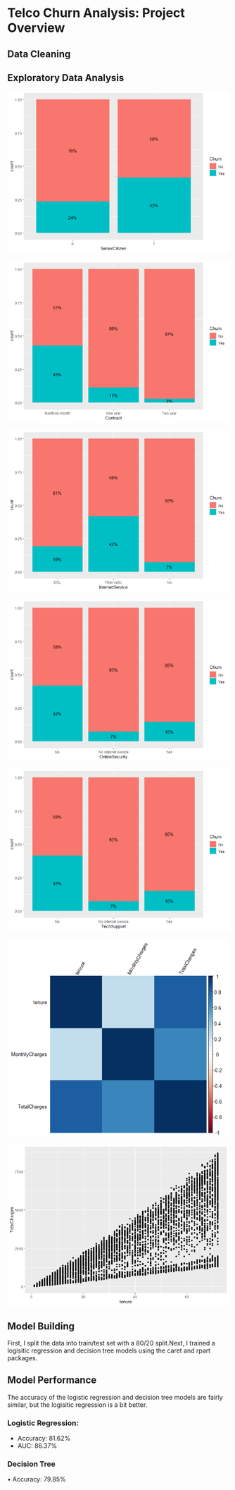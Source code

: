 # Telco Churn Analysis: Project Overview

## Data Cleaning

## Exploratory Data Analysis 
![alt text](https://github.com/neelgandhi26/Telco-Churn-Analysis/blob/master/SeniorCitizen_Plot.png)

![alt text](https://github.com/neelgandhi26/Telco-Churn-Analysis/blob/master/Contract_Plot.png)

![alt text](https://github.com/neelgandhi26/Telco-Churn-Analysis/blob/master/InternetService_Plot.png)

![alt text](https://github.com/neelgandhi26/Telco-Churn-Analysis/blob/master/OnlineSecurity_Plot.png)

![alt text](https://github.com/neelgandhi26/Telco-Churn-Analysis/blob/master/TechSupport_Plot.png)

![alt text](https://github.com/neelgandhi26/Telco-Churn-Analysis/blob/master/Corrplot.png)

![alt text](https://github.com/neelgandhi26/Telco-Churn-Analysis/blob/master/Scatterplot.png)
## Model Building
First, I split the data into train/test set with a 80/20 split.Next, I trained a logisitic regression and decision tree models using the caret and rpart packages.
## Model Performance
The accuracy of the logistic regression and decision tree models are fairly similar, but the logisitic regression is a bit better.
### Logistic Regression:
- Accuracy: 81.62%
- AUC: 86.37%
### Decision Tree
•	Accuracy: 79.85%
